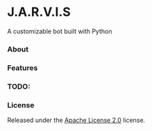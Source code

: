 # J.A.R.V.I.S
A customizable bot built with Python

### About

### Features

### TODO:

### License
Released under the [Apache License 2.0](https://github.com/Spiderjockey02/Discord-Bot/blob/master/LICENSE) license.
